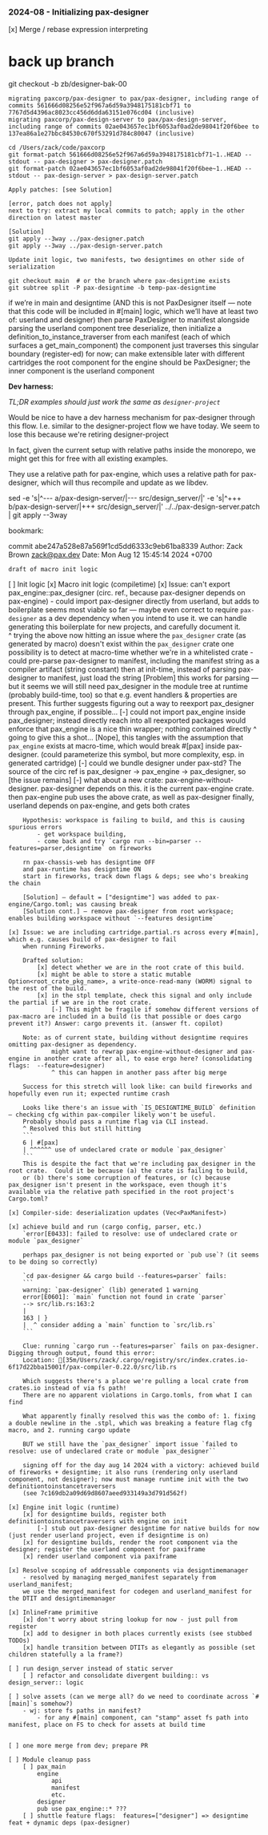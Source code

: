 
### 2024-08 - Initializing pax-designer

[x] Merge / rebase expression interpreting
# back up branch
git checkout -b zb/designer-bak-00

    migrating paxcorp/pax-designer to pax/pax-designer, including range of commits 561666d08256e52f967a6d59a3948175181cbf71 to 7767d5d4396ac8023cc456d6dda63151e076cd04 (inclusive)
    migrating paxcorp/pax-design-server to pax/pax-design-server, including range of commits 02ae043657ec1bf6053af0ad2de98041f20f6bee to 137ea86a1e27bbc84530c670f53291d784c80047 (inclusive)
    
    cd /Users/zack/code/paxcorp
    git format-patch 561666d08256e52f967a6d59a3948175181cbf71~1..HEAD --stdout -- pax-designer > pax-designer.patch
    git format-patch 02ae043657ec1bf6053af0ad2de98041f20f6bee~1..HEAD --stdout -- pax-design-server > pax-design-server.patch
    
    Apply patches: [see Solution]
    
    [error, patch does not apply]
    next to try: extract my local commits to patch; apply in the other direction on latest master
    
    [Solution] 
    git apply --3way ../pax-designer.patch
    git apply --3way ../pax-design-server.patch
    
    Update init logic, two manifests, two designtimes on other side of serialization
    
    git checkout main  # or the branch where pax-designtime exists
    git subtree split -P pax-designtime -b temp-pax-designtime



if we’re in main and designtime
(AND this is not PaxDesigner itself — note that this code will be included in #[main] logic,
which we’ll have at least two of: userland and designer)
then parse PaxDesigner to manifest alongside parsing the userland component tree
deserialize, then
initialize a definition_to_instance_traverser from each manifest (each of which surfaces a get_main_component)
the <PaxFrame> component just traverses this singular boundary (register-ed) for now; can make extensible later with different cartridges
the root component for the engine should be PaxDesigner; the inner component is the userland component


**Dev harness:**

*TL;DR examples should just work the same as `designer-project`*

Would be nice to have a dev harness mechanism for pax-designer through this flow.  I.e. similar to
the designer-project flow we have today.  We seem to lose this because we're retiring designer-project

In fact, given the current setup with relative paths inside the monorepo, we might get this for
free with all existing examples.

They use a relative path for pax-engine, which uses a relative path for pax-designer,
which will thus recompile and update as we libdev.

sed -e 's|^--- a/pax-design-server/|--- src/design_server/|' -e 's|^+++ b/pax-design-server/|+++ src/design_server/|' ../../pax-design-server.patch | git apply --3way

bookmark:

commit abe247a528e87a569f1cd5dd6333c9eb61ba8339
Author: Zack Brown <zack@pax.dev>
Date:   Mon Aug 12 15:45:14 2024 +0700

    draft of macro init logic


[ ] Init logic
    [x] Macro init logic (compiletime)
        [x] Issue: can't export pax_engine::pax_designer (circ. ref., because pax-designer depends on pax-engine)
            - could import pax-designer directly from userland, but adds to boilerplate
                seems most viable so far — maybe even correct to require `pax-designer` as a dev dependency when you intend to use it.
                we can handle generating this boilerplate for new projects, and carefully document it.  
                ^ trying the above
                now hitting an issue where the `pax_designer` crate (as generated by macro) doesn't exist within the `pax_designer` crate
                one possibility is to detect at macro-time whether we're in a whitelisted crate
            - could pre-parse pax-designer to manifest, including the manifest string as a compiler artifact (string constant)
                then at init-time, instead of parsing pax-designer to manifest, just load the string
                [Problem] this works for parsing — but it seems we will still need pax_designer in the module tree at runtime (probably build-time, too)
                so that e.g. event handlers & properties are present.
                This further suggests figuring out a way to reexport pax_designer through pax_engine, if possible...
            [-] could not import pax_engine inside pax_designer; instead directly reach into all reexported packages
                would enforce that pax_engine is a nice thin wrapper; nothing contained directly
                ^ going to give this a shot...
                [Nope], this tangles with the assumption that `pax_engine` exists at macro-time, which would break #[pax] inside
                pax-designer.  (could parameterize this symbol, but more complexity, esp. in generated cartridge)
            [-] could we bundle designer under pax-std?  The source of the circ ref is pax_designer -> pax_engine -> pax_designer, so [the issue remains]
            [-] what about a new crate: pax-engine-without-designer.  pax-designer depends on this.  it is the current pax-engine crate.
                then pax-engine pub uses the above crate, as well as pax-designer
                finally, userland depends on pax-engine, and gets both crates

        Hypothesis: workspace is failing to build, and this is causing spurious errors
            - get workspace building,
            - come back and try `cargo run --bin=parser --features=parser,designtime` on fireworks

        rn pax-chassis-web has designtime OFF
        and pax-runtime has designtime ON
        start in fireworks, track down flags & deps; see who's breaking the chain

        [Solution] — default = ["designtime"] was added to pax-engine/Cargo.toml; was causing break
        [Solution cont.] — remove pax-designer from root workspace; enables building workspace without `--features designtime`
    
    [x] Issue: we are including cartridge.partial.rs across every #[main], which e.g. causes build of pax-designer to fail
        when running Fireworks.

        Drafted solution:
            [x] detect whether we are in the root crate of this build.
            [x] might be able to store a static mutable Option<root_crate_pkg_name>, a write-once-read-many (WORM) signal to the rest of the build.
            [x] in the stpl template, check this signal and only include the partial if we are in the root crate. 
                [-] This might be fragile if somehow different versions of pax-macro are included in a build (is that possible or does cargo prevent it?) Answer: cargo prevents it. (answer ft. copilot)

        Note: as of current state, building without designtime requires omitting pax-designer as dependency. 
                might want to rewrap pax-engine-without-designer and pax-engine in another crate after all, to ease ergo here? (consolidating flags:  --feature=designer) 
                ^ this can happen in another pass after big merge

        Success for this stretch will look like: can build fireworks and hopefully even run it; expected runtime crash

        Looks like there's an issue with `IS_DESIGNTIME_BUILD` definition — checking cfg within pax-compiler likely won't be useful.
        Probably should pass a runtime flag via CLI instead.
        ^ Resolved this but still hitting
        ```
        6 | #[pax]
        | ^^^^^^ use of undeclared crate or module `pax_designer`
        ```
        This is despite the fact that we're including pax_designer in the root crate.  Could it be because (a) the crate is failing to build,
        or (b) there's some corruption of features, or (c) because pax_designer isn't present in the workspace, even though it's available via the relative path specified in the root project's Cargo.toml?

    [x] Compiler-side: deserialization updates (Vec<PaxManifest>)

    [x] achieve build and run (cargo config, parser, etc.)
        `error[E0433]: failed to resolve: use of undeclared crate or module `pax_designer`
        
        perhaps pax_designer is not being exported or `pub use`? (it seems to be doing so correctly)

        `cd pax-designer && cargo build --features=parser` fails:
        ```
        warning: `pax-designer` (lib) generated 1 warning
        error[E0601]: `main` function not found in crate `parser`
        --> src/lib.rs:163:2
        |
        163 | }
        |  ^ consider adding a `main` function to `src/lib.rs`
        ```

        Clue: running `cargo run --features=parser` fails on pax-designer.  Digging through output, found this error:
        Location: [35m/Users/zack/.cargo/registry/src/index.crates.io-6f17d22bba15001f/pax-compiler-0.22.0/src/lib.rs
        
        Which suggests there's a place we're pulling a local crate from crates.io instead of via fs path!
        There are no apparent violations in Cargo.tomls, from what I can find

        What apparently finally resolved this was the combo of: 1. fixing a double newline in the .stpl, which was breaking a feature flag cfg macro, and 2. running cargo update

        BUT we still have the `pax_designer` import issue `failed to resolve: use of undeclared crate or module `pax_designer``

        signing off for the day aug 14 2024 with a victory: achieved build of fireworks + designtime; it also runs (rendering only userland component, not designer); now must manage runtime init with the two definitiontoinstancetraversers
        (see 7c169db2a09d69d8607aeed933149a3d791d562f)
                
    [x] Engine init logic (runtime)
        [x] for designtime builds, register both definitiontoinstancetraversers with engine on init
            [-] stub out pax-designer designtime for native builds for now (just render userland project, even if designtime is on)
        [x] for designtime builds, render the root component via the designer; register the userland component for paxiframe
        [x] render userland component via paxiframe

    [x] Resolve scoping of addressable components via designtimemanager 
        - resolved by managing merged_manifest separately from userland_manifest;
        we use the merged_manifest for codegen and userland_manifest for the DTIT and designtimemanager
    
    [x] InlineFrame primitive
        [x] don't worry about string lookup for now - just pull from register
        [x] add to designer in both places currently exists (see stubbed TODOs)
        [x] handle transition between DTITs as elegantly as possible (set children statefully a la frame?)

    [ ] run design_server instead of static server
        [ ] refactor and consolidate divergent building:: vs design_server:: logic

    [ ] solve assets (can we merge all? do we need to coordinate across `#[main]`s somehow?)
        - wj: store fs paths in manifest?
            - for any #[main] component, can "stamp" asset fs path into manifest, place on FS to check for assets at build time
            

    [ ] one more merge from dev; prepare PR

    [ ] Module cleanup pass
        [ ] pax_main
            engine
                api
                manifest
                etc.
            designer
            pub use pax_engine::* ???
        [ ] shuttle feature flags:  features=["designer"] => designtime feat + dynamic deps (pax-designer)


        
        
        














